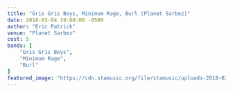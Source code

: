 ```yaml
---
title: "Gris Gris Boys, Minimum Rage, Burl (Planet Sarbez)"
date: 2018-03-04 19:00:00 -0500
author: "Eric Patrick"
venue: "Planet Sarbez"
cost: 5
bands: [
    "Gris Gris Boys",
    "Minimum Rage",
    "Burl"
]
featured_image: "https://cdn.stamusic.org/file/stamusic/uploads-2018-02-27579327_1932899983693997_1695988649960669184_n.jpg"
---
```


